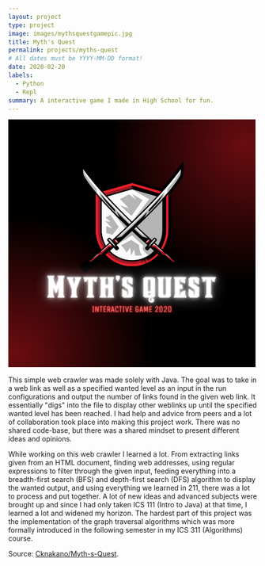 ```yaml
---
layout: project
type: project
image: images/mythsquestgamepic.jpg
title: Myth's Quest
permalink: projects/myths-quest
# All dates must be YYYY-MM-DD format!
date: 2020-02-20
labels:
  - Python
  - Repl
summary: A interactive game I made in High School for fun.
---
```


<img class="ui medium right floated rounded image" src="../images/mythsquest.png">

This simple web crawler was made solely with Java. The goal was to take in a web link as well as a specified wanted level as an input in the run configurations and output the number of links found in the given web link. It essentially "digs" into the file to display other weblinks up until the specified wanted level has been reached. I had help and advice from peers and a lot of collaboration took place into making this project work. There was no shared code-base, but there was a shared mindset to present different ideas and opinions.

While working on this web crawler I learned a lot. From extracting links given from an HTML document, finding web addresses, using regular expressions to filter through the given input, feeding everything into a breadth-first search (BFS) and depth-first search (DFS) algorithm to display the wanted output, and using everything we learned in 211, there was a lot to process and put together. A lot of new ideas and advanced subjects were brought up and since I had only taken ICS 111 (Intro to Java) at that time, I learned a lot and widened my horizon. The hardest part of this project was the implementation of the graph traversal algorithms which was more formally introduced in the following semester in my ICS 311 (Algorithms) course.
 
Source: <a href = "https://github.com/Cknakano/Myth-s-Quest"><i class="large github icon"></i>Cknakano/Myth-s-Quest</a>.

